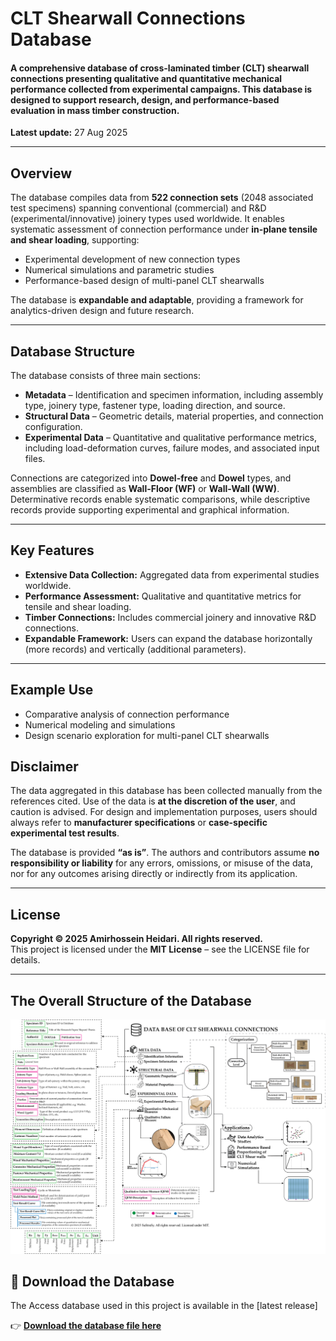 # CLT Shearwall Connections Database
#### A comprehensive database of cross-laminated timber (CLT) shearwall connections presenting qualitative and quantitative mechanical performance collected from experimental campaigns. This database is designed to support research, design, and performance-based evaluation in mass timber construction. 

**Latest update:** 27 Aug 2025

---

## Overview

The database compiles data from **522 connection sets** (2048 associated test specimens) spanning conventional (commercial) and R&D (experimental/innovative) joinery types used worldwide. It enables systematic assessment of connection performance under **in-plane tensile and shear loading**, supporting:

- Experimental development of new connection types  
- Numerical simulations and parametric studies  
- Performance-based design of multi-panel CLT shearwalls  

The database is **expandable and adaptable**, providing a framework for analytics-driven design and future research.

---

## Database Structure

The database consists of three main sections:

- **Metadata** – Identification and specimen information, including assembly type, joinery type, fastener type, loading direction, and source.  
- **Structural Data** – Geometric details, material properties, and connection configuration.  
- **Experimental Data** – Quantitative and qualitative performance metrics, including load-deformation curves, failure modes, and associated input files.  

Connections are categorized into **Dowel-free** and **Dowel** types, and assemblies are classified as **Wall-Floor (WF)** or **Wall-Wall (WW)**. Determinative records enable systematic comparisons, while descriptive records provide supporting experimental and graphical information.

---

## Key Features

- **Extensive Data Collection:** Aggregated data from experimental studies worldwide.  
- **Performance Assessment:** Qualitative and quantitative metrics for tensile and shear loading.  
- **Timber Connections:** Includes commercial joinery and innovative R&D connections.  
- **Expandable Framework:** Users can expand the database horizontally (more records) and vertically (additional parameters).

---

## Example Use

- Comparative analysis of connection performance  
- Numerical modeling and simulations  
- Design scenario exploration for multi-panel CLT shearwalls  

## Disclaimer

The data aggregated in this database has been collected manually from the references cited. Use of the data is **at the discretion of the user**, and caution is advised. For design and implementation purposes, users should always refer to **manufacturer specifications** or **case-specific experimental test results**.

The database is provided **“as is”**. The authors and contributors assume **no responsibility or liability** for any errors, omissions, or misuse of the data, nor for any outcomes arising directly or indirectly from its application.

---

## License

**Copyright © 2025 Amirhossein Heidari. All rights reserved.**  
This project is licensed under the **MIT License** – see the LICENSE file for details.


---

## The Overall Structure of the Database

![Database Structure](Images/DB_structure.png)



  
## 📂 Download the Database
The Access database used in this project is available in the [latest release]

👉 **[Download the database file here](https://github.com/SuStrucSy/CLT-Shearwall-Connections-Database/releases/tag/CLT-SHWC-DB-V1.0)**
